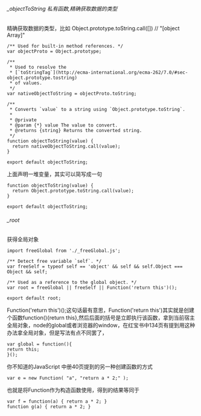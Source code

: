 ###### _objectToString 私有函数,精确获取数据的类型
精确获取数据的类型，比如
Object.prototype.toString.call([]) // "[object Array]"

```
/** Used for built-in method references. */
var objectProto = Object.prototype;

/**
 * Used to resolve the
 * [`toStringTag`](http://ecma-international.org/ecma-262/7.0/#sec-object.prototype.tostring)
 * of values.
 */
var nativeObjectToString = objectProto.toString;

/**
 * Converts `value` to a string using `Object.prototype.toString`.
 *
 * @private
 * @param {*} value The value to convert.
 * @returns {string} Returns the converted string.
 */
function objectToString(value) {
  return nativeObjectToString.call(value);
}

export default objectToString;
```

上面声明一堆变量，其实可以简写成一句


```
function objectToString(value) {
  return Object.prototype.toString.call(value);
}

export default objectToString;
```

###### _root
获得全局对象
```
import freeGlobal from './_freeGlobal.js';

/** Detect free variable `self`. */
var freeSelf = typeof self == 'object' && self && self.Object === Object && self;

/** Used as a reference to the global object. */
var root = freeGlobal || freeSelf || Function('return this')();

export default root;
```

Function('return this')();这句话最有意思，Function('return this')其实就是创建个函数function(){return this},然后后面的括号是立即执行该函数，拿到当前宿主全局对象，node的global或者浏览器的window，在红宝书中134页有提到用这种办法拿全局对象，但是写法有点不同罢了，


```
var global = function(){
return this;
}();
```

你不知道的JavaScript 中册40页提到的另一种创建函数的方式


```
var e = new Function( "a", "return a * 2;" );
```

也就是将Function作为构造函数使用，得到的结果等同于


```
var f = function(a) { return a * 2; }
function g(a) { return a * 2; }
```


